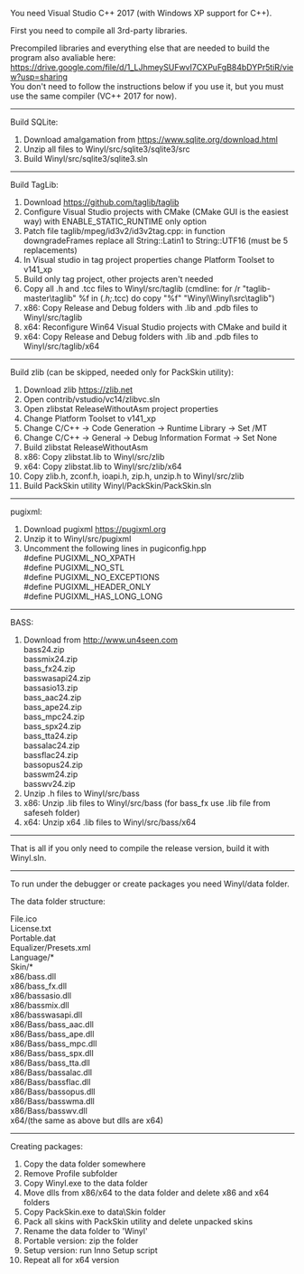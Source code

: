 You need Visual Studio C++ 2017 (with Windows XP support for C++).

First you need to compile all 3rd-party libraries.

Precompiled libraries and everything else that are needed to build the program also avaliable here:  
https://drive.google.com/file/d/1_LJhmeySUFwvI7CXPuFgB84bDYPr5tiR/view?usp=sharing  
You don't need to follow the instructions below if you use it, but you must use the same compiler (VC++ 2017 for now).

----------
Build SQLite:

1. Download amalgamation from https://www.sqlite.org/download.html
2. Unzip all files to Winyl/src/sqlite3/sqlite3/src
3. Build Winyl/src/sqlite3/sqlite3.sln

----------
Build TagLib:

1. Download https://github.com/taglib/taglib
2. Configure Visual Studio projects with CMake (CMake GUI is the easiest way) with ENABLE_STATIC_RUNTIME only option
3. Patch file taglib/mpeg/id3v2/id3v2tag.cpp: in function downgradeFrames replace all String::Latin1 to String::UTF16 (must be 5 replacements)
4. In Visual studio in tag project properties change Platform Toolset to v141_xp
5. Build only tag project, other projects aren't needed
6. Copy all .h and .tcc files to Winyl/src/taglib (cmdline: for /r "taglib-master\taglib" %f in (*.h;*.tcc) do copy "%f" "Winyl\Winyl\src\taglib")
7. x86: Copy Release and Debug folders with .lib and .pdb files to Winyl/src/taglib
8. x64: Reconfigure Win64 Visual Studio projects with CMake and build it
9. x64: Copy Release and Debug folders with .lib and .pdb files to Winyl/src/taglib/x64

----------
Build zlib (can be skipped, needed only for PackSkin utility):

1. Download zlib https://zlib.net
2. Open contrib/vstudio/vc14/zlibvc.sln
3. Open zlibstat ReleaseWithoutAsm project properties
4. Change Platform Toolset to v141_xp
5. Change C/C++ -> Code Generation -> Runtime Library -> Set /MT
6. Change C/C++ -> General -> Debug Information Format -> Set None
7. Build zlibstat ReleaseWithoutAsm
8. x86: Copy zlibstat.lib to Winyl/src/zlib
9. x64: Copy zlibstat.lib to Winyl/src/zlib/x64
10. Copy zlib.h, zconf.h, ioapi.h, zip.h, unzip.h to Winyl/src/zlib
11. Build PackSkin utility Winyl/PackSkin/PackSkin.sln

----------
pugixml:

1. Download pugixml https://pugixml.org
2. Unzip it to Winyl/src/pugixml
3. Uncomment the following lines in pugiconfig.hpp  
#define PUGIXML_NO_XPATH  
#define PUGIXML_NO_STL  
#define PUGIXML_NO_EXCEPTIONS  
#define PUGIXML_HEADER_ONLY  
#define PUGIXML_HAS_LONG_LONG  

----------
BASS:

1. Download from http://www.un4seen.com  
bass24.zip  
bassmix24.zip  
bass_fx24.zip  
basswasapi24.zip  
bassasio13.zip  
bass_aac24.zip  
bass_ape24.zip  
bass_mpc24.zip  
bass_spx24.zip  
bass_tta24.zip  
bassalac24.zip  
bassflac24.zip  
bassopus24.zip  
basswm24.zip  
basswv24.zip  
2. Unzip .h files to Winyl/src/bass
3. x86: Unzip .lib files to Winyl/src/bass (for bass_fx use .lib file from safeseh folder)
4. x64: Unzip x64 .lib files to Winyl/src/bass/x64

----------
That is all if you only need to compile the release version, build it with Winyl.sln.

----------
To run under the debugger or create packages you need Winyl/data folder.

The data folder structure:

File.ico  
License.txt  
Portable.dat  
Equalizer/Presets.xml  
Language/*  
Skin/*  
x86/bass.dll  
x86/bass_fx.dll  
x86/bassasio.dll  
x86/bassmix.dll  
x86/basswasapi.dll  
x86/Bass/bass_aac.dll  
x86/Bass/bass_ape.dll  
x86/Bass/bass_mpc.dll  
x86/Bass/bass_spx.dll  
x86/Bass/bass_tta.dll  
x86/Bass/bassalac.dll  
x86/Bass/bassflac.dll  
x86/Bass/bassopus.dll  
x86/Bass/basswma.dll  
x86/Bass/basswv.dll  
x64/(the same as above but dlls are x64)  


----------
Creating packages:

1. Copy the data folder somewhere
2. Remove Profile subfolder
3. Copy Winyl.exe to the data folder
4. Move dlls from x86/x64 to the data folder and delete x86 and x64 folders
5. Copy PackSkin.exe to data\Skin folder
6. Pack all skins with PackSkin utility and delete unpacked skins
7. Rename the data folder to 'Winyl'
8. Portable version: zip the folder
9. Setup version: run Inno Setup script
10. Repeat all for x64 version

